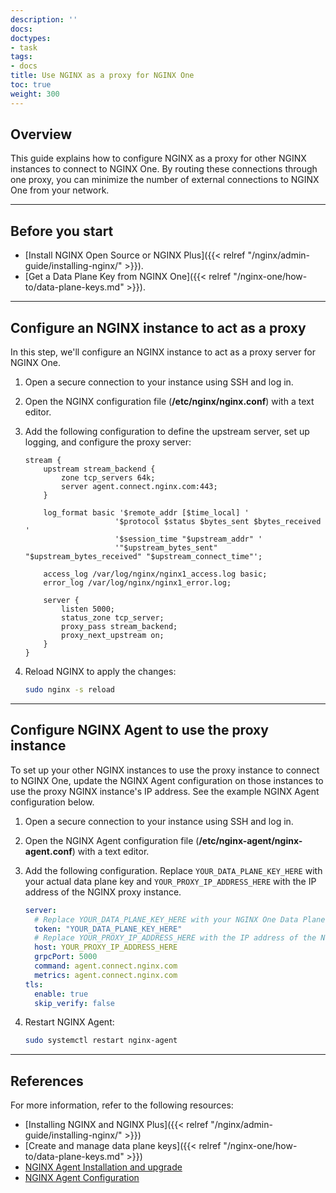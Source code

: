 ```yaml
---
description: ''
docs:
doctypes:
- task
tags:
- docs
title: Use NGINX as a proxy for NGINX One
toc: true
weight: 300
---
```


## Overview

This guide explains how to configure NGINX as a proxy for other NGINX instances to connect to NGINX One. By routing these connections through one proxy, you can minimize the number of external connections to NGINX One from your network.

---

## Before you start

- [Install NGINX Open Source or NGINX Plus]({{< relref "/nginx/admin-guide/installing-nginx/" >}}).
- [Get a Data Plane Key from NGINX One]({{< relref "/nginx-one/how-to/data-plane-keys.md" >}}).

---

## Configure an NGINX instance to act as a proxy

In this step, we'll configure an NGINX instance to act as a proxy server for NGINX One.

1. Open a secure connection to your instance using SSH and log in.
2. Open the NGINX configuration file (**/etc/nginx/nginx.conf**) with a text editor.
3. Add the following configuration to define the upstream server, set up logging, and configure the proxy server:

    ```nginx
    stream {
        upstream stream_backend {
            zone tcp_servers 64k;
            server agent.connect.nginx.com:443;
        }

        log_format basic '$remote_addr [$time_local] '
                        '$protocol $status $bytes_sent $bytes_received '
                        '$session_time "$upstream_addr" '
                        '"$upstream_bytes_sent" "$upstream_bytes_received" "$upstream_connect_time"';

        access_log /var/log/nginx/nginx1_access.log basic;
        error_log /var/log/nginx/nginx1_error.log;

        server {
            listen 5000;
            status_zone tcp_server;
            proxy_pass stream_backend;
            proxy_next_upstream on;
        }
    }
    ```

4. Reload NGINX to apply the changes:

    ```sh
    sudo nginx -s reload
    ```

---

## Configure NGINX Agent to use the proxy instance

To set up your other NGINX instances to use the proxy instance to connect to NGINX One, update the NGINX Agent configuration on those instances to use the proxy NGINX instance's IP address. See the example NGINX Agent configuration below.

1. Open a secure connection to your instance using SSH and log in.
2. Open the NGINX Agent configuration file (**/etc/nginx-agent/nginx-agent.conf**) with a text editor.
3. Add the following configuration. Replace `YOUR_DATA_PLANE_KEY_HERE` with your actual data plane key and `YOUR_PROXY_IP_ADDRESS_HERE` with the IP address of the NGINX proxy instance.

    ```yaml
    server:
      # Replace YOUR_DATA_PLANE_KEY_HERE with your NGINX One Data Plane Key.
      token: "YOUR_DATA_PLANE_KEY_HERE"
      # Replace YOUR_PROXY_IP_ADDRESS_HERE with the IP address of the NGINX proxy instance.
      host: YOUR_PROXY_IP_ADDRESS_HERE
      grpcPort: 5000
      command: agent.connect.nginx.com
      metrics: agent.connect.nginx.com
    tls:
      enable: true
      skip_verify: false
    ```

4. Restart NGINX Agent:

    ``` sh
    sudo systemctl restart nginx-agent
    ```

---

## References

For more information, refer to the following resources:

- [Installing NGINX and NGINX Plus]({{< relref "/nginx/admin-guide/installing-nginx/" >}})
- [Create and manage data plane keys]({{< relref "/nginx-one/how-to/data-plane-keys.md" >}})
- [NGINX Agent Installation and upgrade](https://docs.nginx.com/nginx-agent/installation-upgrade/)
- [NGINX Agent Configuration](https://docs.nginx.com/nginx-agent/configuration/)